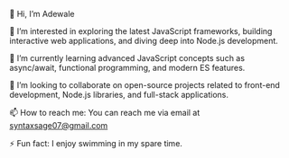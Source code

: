 👋 Hi, I’m Adewale

👀 I’m interested in exploring the latest JavaScript frameworks, building interactive web applications, and diving deep into Node.js development.

🌱 I’m currently learning advanced JavaScript concepts such as async/await, functional programming, and modern ES features.

💞️ I’m looking to collaborate on open-source projects related to front-end development, Node.js libraries, and full-stack applications.

📫 How to reach me: You can reach me via email at syntaxsage07@gmail.com

⚡ Fun fact: I enjoy swimming in my spare time.
